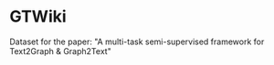 # GTWiki
Dataset for the paper: "A multi-task semi-supervised framework for Text2Graph &amp; Graph2Text"
